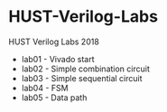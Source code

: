 # HUST-Verilog-Labs

HUST Verilog Labs 2018

* lab01 - Vivado start
* lab02 - Simple combination circuit
* lab03 - Simple sequential circuit
* lab04 - FSM
* lab05 - Data path
